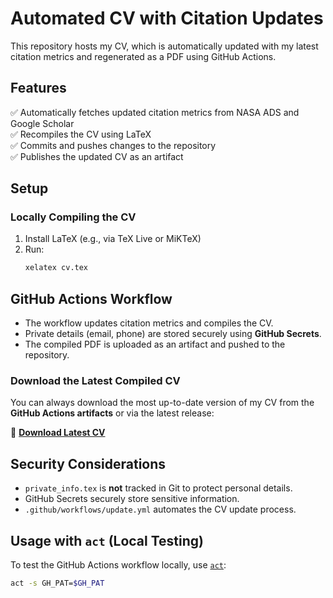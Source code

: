 # **Automated CV with Citation Updates**

This repository hosts my CV, which is automatically updated with my latest citation metrics and regenerated as a PDF using GitHub Actions.

## **Features**
✅ Automatically fetches updated citation metrics from NASA ADS and Google Scholar  
✅ Recompiles the CV using LaTeX  
✅ Commits and pushes changes to the repository  
✅ Publishes the updated CV as an artifact  


## **Setup**

### **Locally Compiling the CV**
1. Install LaTeX (e.g., via TeX Live or MiKTeX)  
2. Run:  
   ```sh
   xelatex cv.tex

## **GitHub Actions Workflow**
- The workflow updates citation metrics and compiles the CV.
- Private details (email, phone) are stored securely using **GitHub Secrets**.
- The compiled PDF is uploaded as an artifact and pushed to the repository.

### **Download the Latest Compiled CV**
You can always download the most up-to-date version of my CV from the **GitHub Actions artifacts** or via the latest release:

🔗 **[Download Latest CV](https://github.com/trevordavid/cv/cv.pdf)**  

## **Security Considerations**
- `private_info.tex` is **not** tracked in Git to protect personal details.
- GitHub Secrets securely store sensitive information.
- `.github/workflows/update.yml` automates the CV update process.

## **Usage with `act` (Local Testing)**
To test the GitHub Actions workflow locally, use [`act`](https://github.com/nektos/act):  
```sh
act -s GH_PAT=$GH_PAT
